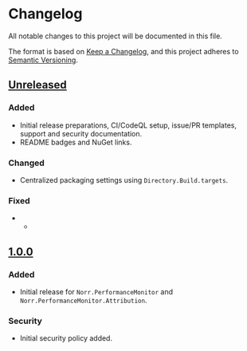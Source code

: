 # Changelog
All notable changes to this project will be documented in this file.

The format is based on [Keep a Changelog](https://keepachangelog.com/en/1.1.0/),
and this project adheres to [Semantic Versioning](https://semver.org/spec/v2.0.0.html).

## [Unreleased]

### Added
- Initial release preparations, CI/CodeQL setup, issue/PR templates, support and security documentation.
- README badges and NuGet links.

### Changed
- Centralized packaging settings using `Directory.Build.targets`.

### Fixed
- -

## [1.0.0]
### Added
- Initial release for `Norr.PerformanceMonitor` and `Norr.PerformanceMonitor.Attribution`.

### Security
- Initial security policy added.

[Unreleased]: https://github.com/berkayhuz/Norr/compare/v1.0.0...HEAD
[1.0.0]: https://github.com/berkayhuz/Norr/releases/tag/v1.0.0
